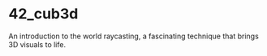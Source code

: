# 42_cub3d
An introduction to the world raycasting, a fascinating technique that brings 3D visuals to life.
